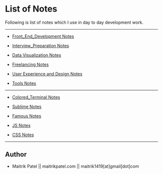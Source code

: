 # List of Notes
Following is list of notes which I use in day to day development work. 

---

- [Front_End_Development Notes](Front_End_Development.md)

- [Interview_Preparation Notes](Interview_Preparation.md)

- [Data Visualization Notes](dataviz.md)

- [Freelancing Notes](Freelancing.md)

- [User Experience and Design Notes](UX.md)

- [Tools Notes](Tools.md)

---

- [Colored_Terminal Notes](Bash_Zsh.md)

- [Sublime Notes](Sublime.md)

- [Famous Notes](Famous.md)

- [JS Notes](JS.md)

- [CSS Notes](css.md)


---
## Author

- Maitrik Patel || maitrikpatel.com || maitrik1419[at]gmail[dot]com